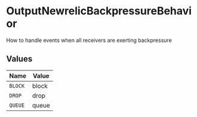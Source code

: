 # OutputNewrelicBackpressureBehavior

How to handle events when all receivers are exerting backpressure


## Values

| Name    | Value   |
| ------- | ------- |
| `BLOCK` | block   |
| `DROP`  | drop    |
| `QUEUE` | queue   |